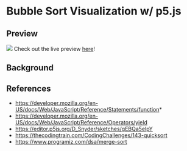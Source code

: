 # Bubble Sort Visualization w/ p5.js

## Preview

![](image)
Check out the live preview [here](link)!

## Background

## References
* https://developer.mozilla.org/en-US/docs/Web/JavaScript/Reference/Statements/function*
* https://developer.mozilla.org/en-US/docs/Web/JavaScript/Reference/Operators/yield
* https://editor.p5js.org/D_Snyder/sketches/gEBQa5elpY
* https://thecodingtrain.com/CodingChallenges/143-quicksort
* https://www.programiz.com/dsa/merge-sort